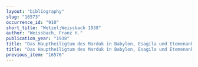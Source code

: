 ```yaml
---
layout: "bibliography"
slug: "16573"
occurrence_id: "910"
short_title: "Wetzel;Weissbach 1938"
author: "Weissbach, Franz H."
publication_year: "1938"
title: "Das Hauptheiligtum des Marduk in Babylon, Esagila und Etemenanki, WVDOG 59 (Leipzig)"
title: "Das Hauptheiligtum des Marduk in Babylon, Esagila und Etemenanki, WVDOG 59 (Leipzig)"
previous_item: "16576"
---
```

